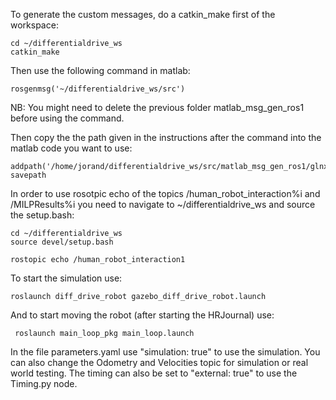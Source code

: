 To generate the custom messages, do a catkin_make first of the workspace:

```
cd ~/differentialdrive_ws
catkin_make
```

Then use the following command in matlab:

```
rosgenmsg('~/differentialdrive_ws/src')
```

NB: You might need to delete the previous folder matlab_msg_gen_ros1 before using the command.

Then copy the the path given in the instructions after the command into the matlab code you want to use:

```
addpath('/home/jorand/differentialdrive_ws/src/matlab_msg_gen_ros1/glnxa64/install/m')
savepath
```

In order to use rosotpic echo of the topics /human_robot_interaction%i and /MILPResults%i you need to navigate to ~/differentialdrive_ws and source the setup.bash:

```
cd ~/differentialdrive_ws
source devel/setup.bash
```

```
rostopic echo /human_robot_interaction1
```

To start the simulation use:

```
roslaunch diff_drive_robot gazebo_diff_drive_robot.launch
```

And to start moving the robot (after starting the HRJournal) use:

```
 roslaunch main_loop_pkg main_loop.launch 
```

In the file parameters.yaml use "simulation: true" to use the simulation. You can also change the Odometry and Velocities topic for simulation or real world testing. The timing can also be set to "external: true" to use the Timing.py node.
